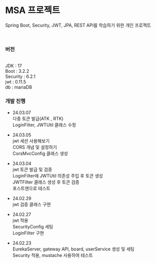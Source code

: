 # MSA 프로젝트
Spring Boot, Security, JWT, JPA, REST API를 학습하기 위한 개인 프로젝트

<br>

### 버전
<br>
JDK : 17 <br>
Boot : 3.2.2 <br>
Security : 6.2.1 <br>
jwt : 0.11.5 <br>
db : mariaDB <br>

### 개발 진행
- 24.03.07 <br>
  다중 토큰 발급(ATK , RTK) <br>
  LoginFilter, JWTUtil 클래스 수정 <br>
  
- 24.03.05 <br>
  jwt 세션 사용해보기 <br>
  CORS 개념 및 설정하기 <br>
  CorsMvcConfig 클래스 생성 <br>
  
- 24.03.04 <br>
  jwt 토큰 발급 및 검증 <br>
  LoginFilter에 JWTUtil 의존성 주입 후 토큰 생성 <br>
  JWTFilter 클래스 생성 후 토큰 검증 <br>
  포스트맨으로 테스트 <br>
  
- 24.02.29 <br>
  jwt 검증 클래스 구현 <br>
  
- 24.02.27 <br>
  jwt 적용 <br>
  SecurityConfig 세팅 <br>
  LoginFilter 구현 <br>
  
- 24.02.23 <br>
  EurekaServer, gateway API, board, userService 생성 및 세팅 <br>
  Security 적용, mustache 사용하여 테스트 <br>





